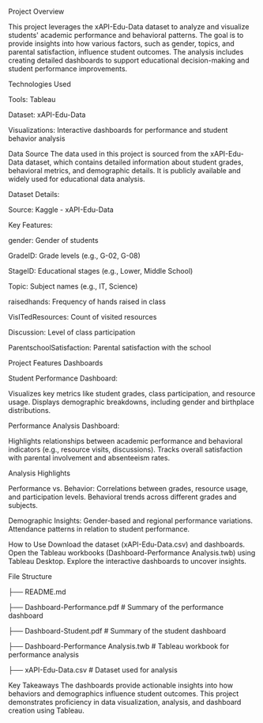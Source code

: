 Project Overview

This project leverages the xAPI-Edu-Data dataset to analyze and visualize students' academic performance and behavioral patterns. The goal is to provide insights into how various factors, such as gender, topics, and parental satisfaction, influence student outcomes. The analysis includes creating detailed dashboards to support educational decision-making and student performance improvements.


Technologies Used

Tools: Tableau


Dataset: xAPI-Edu-Data

Visualizations: Interactive dashboards for performance and student behavior analysis


Data Source
The data used in this project is sourced from the xAPI-Edu-Data dataset, which contains detailed information about student grades, behavioral metrics, and demographic details. It is publicly available and widely used for educational data analysis.

Dataset Details:

Source: Kaggle - xAPI-Edu-Data

Key Features:

gender: Gender of students

GradeID: Grade levels (e.g., G-02, G-08)

StageID: Educational stages (e.g., Lower, Middle School)

Topic: Subject names (e.g., IT, Science)

raisedhands: Frequency of hands raised in class

VisITedResources: Count of visited resources

Discussion: Level of class participation

ParentschoolSatisfaction: Parental satisfaction with the school


Project Features
Dashboards

Student Performance Dashboard:

Visualizes key metrics like student grades, class participation, and resource usage.
Displays demographic breakdowns, including gender and birthplace distributions.


Performance Analysis Dashboard:

Highlights relationships between academic performance and behavioral indicators (e.g., resource visits, discussions).
Tracks overall satisfaction with parental involvement and absenteeism rates.


Analysis Highlights

Performance vs. Behavior:
Correlations between grades, resource usage, and participation levels.
Behavioral trends across different grades and subjects.

Demographic Insights:
Gender-based and regional performance variations.
Attendance patterns in relation to student performance.


How to Use
Download the dataset (xAPI-Edu-Data.csv) and dashboards.
Open the Tableau workbooks (Dashboard-Performance Analysis.twb) using Tableau Desktop.
Explore the interactive dashboards to uncover insights.


File Structure

├── README.md

├── Dashboard-Performance.pdf               # Summary of the performance dashboard

├── Dashboard-Student.pdf                   # Summary of the student dashboard

├── Dashboard-Performance Analysis.twb      # Tableau workbook for performance analysis

├── xAPI-Edu-Data.csv                       # Dataset used for analysis


Key Takeaways
The dashboards provide actionable insights into how behaviors and demographics influence student outcomes.
This project demonstrates proficiency in data visualization, analysis, and dashboard creation using Tableau.
